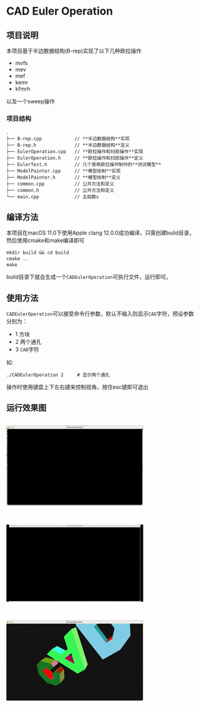 # CAD Euler Operation

## 项目说明
本项目基于半边数据结构(B-rep)实现了以下几种欧拉操作

- mvfs
- mev
- mef
- kemr
- kfmrh

以及一个sweep操作

### 项目结构
```
.
├── B-rep.cpp            // **半边数据结构**实现
├── B-rep.h              // **半边数据结构**定义
├── EulerOperation.cpp   // **欧拉操作和扫掠操作**实现
├── EulerOperation.h     // **欧拉操作和扫掠操作**定义
├── EulerTest.h          // 几个使用欧拉操作制作的**测试模型**
├── ModelPainter.cpp     // **模型绘制**实现
├── ModelPainter.h       // **模型绘制**定义
├── common.cpp           // 公共方法和定义
├── common.h             // 公共方法和定义
└── main.cpp             // 主函数s
```

## 编译方法
本项目在macOS 11.0下使用Apple clang 12.0.0成功编译，只需创建build目录，然后使用cmake和make编译即可

```shell
mkdir build && cd build
cmake ..
make
```
build目录下就会生成一个`CADEulerOperation`可执行文件，运行即可。

## 使用方法
`CADEulerOperation`可以接受命令行参数，默认不输入则显示`CAD`字符，预设参数分别为：
- 1 方块
- 2 两个通孔
- 3 `CAD`字符

如:
```shell script
./CADEulerOperation 2     # 显示两个通孔
```

操作时使用键盘上下左右键来控制视角，按住esc键即可退出

## 运行效果图
![Block](docs/block.gif)

![Two Hole](docs/2hole.gif)

!["CAD" Characters](docs/cad.gif)
